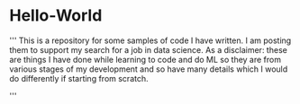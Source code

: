 # Hello-World

'''
This is a repository for some samples of code I have written.  I am posting them to support my search for a job in data science.  As a disclaimer: these are things I have done while learning to code and do ML so they are from various stages of my development and so have many details which I would do differently if starting from scratch.    

'''
